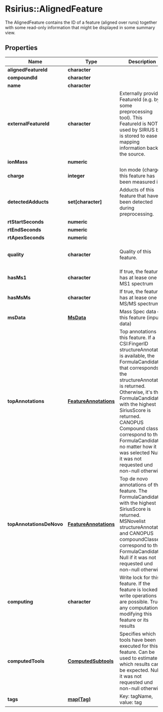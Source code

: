 # Rsirius::AlignedFeature

The AlignedFeature contains the ID of a feature (aligned over runs) together with some read-only information  that might be displayed in some summary view.

## Properties
Name | Type | Description | Notes
------------ | ------------- | ------------- | -------------
**alignedFeatureId** | **character** |  | [optional] 
**compoundId** | **character** |  | [optional] 
**name** | **character** |  | [optional] 
**externalFeatureId** | **character** | Externally provided FeatureId (e.g. by some preprocessing tool).  This FeatureId is NOT used by SIRIUS but is stored to ease mapping information back to the source. | [optional] 
**ionMass** | **numeric** |  | [optional] 
**charge** | **integer** | Ion mode (charge) this feature has been measured in. | 
**detectedAdducts** | **set[character]** | Adducts of this feature that have been detected during preprocessing. | 
**rtStartSeconds** | **numeric** |  | [optional] 
**rtEndSeconds** | **numeric** |  | [optional] 
**rtApexSeconds** | **numeric** |  | [optional] 
**quality** | **character** | Quality of this feature. | [optional] [Enum: [NOT_APPLICABLE, LOWEST, BAD, DECENT, GOOD]] 
**hasMs1** | **character** | If true, the feature has at lease one MS1 spectrum | [optional] 
**hasMsMs** | **character** | If true, the feature has at lease one MS/MS spectrum | [optional] 
**msData** | [**MsData**](MsData.md) | Mass Spec data of this feature (input data) | [optional] 
**topAnnotations** | [**FeatureAnnotations**](FeatureAnnotations.md) | Top annotations of this feature.  If a CSI:FingerID structureAnnotation is available, the FormulaCandidate that corresponds to the  structureAnnotation is returned. Otherwise, it&#39;s the FormulaCandidate with the highest SiriusScore is returned.  CANOPUS Compound classes correspond to the FormulaCandidate no matter how it was selected   Null if it was not requested und non-null otherwise. | [optional] 
**topAnnotationsDeNovo** | [**FeatureAnnotations**](FeatureAnnotations.md) | Top de novo annotations of this feature.  The FormulaCandidate with the highest SiriusScore is returned. MSNovelist structureAnnotation and  CANOPUS compoundClasses correspond to the FormulaCandidate.   Null if it was not requested und non-null otherwise. | [optional] 
**computing** | **character** | Write lock for this feature. If the feature is locked no write operations are possible.  True if any computation is modifying this feature or its results | [optional] 
**computedTools** | [**ComputedSubtools**](ComputedSubtools.md) | Specifies which tools have been executed for this feature. Can be used to estimate which results can be expected. Null if it was not requested und non-null otherwise. | [optional] 
**tags** | [**map(Tag)**](Tag.md) | Key: tagName, value: tag | [optional] 


